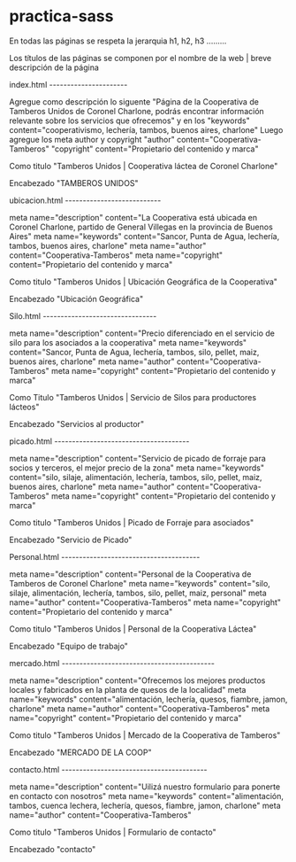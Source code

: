 # practica-sass

En todas las páginas se respeta la jerarquia h1, h2, h3 .........

Los títulos de las páginas se componen por el nombre de la web | breve descripción de la página

index.html ----------------------

 Agregue como descripción lo siguente "Página de la Cooperativa de Tamberos Unidos de Coronel Charlone, podrás encontrar información relevante sobre los servicios que ofrecemos"
 y en los "keywords" content="cooperativismo, lechería, tambos, buenos aires, charlone"
  Luego agregue los meta author y copyright 
  "author" content="Cooperativa-Tamberos"
  "copyright" content="Propietario del contenido y marca"
  
  Como titulo 
  "Tamberos Unidos | Cooperativa láctea de Coronel Charlone"
  
  Encabezado
  "TAMBEROS UNIDOS"
  
  

ubicacion.html ---------------------------

meta name="description" content="La Cooperativa está ubicada en Coronel Charlone, partido de General Villegas en la provincia de Buenos Aires" 
meta name="keywords" content="Sancor, Punta de Agua, lechería, tambos, buenos aires, charlone"
meta name="author" content="Cooperativa-Tamberos"
meta name="copyright" content="Propietario del contenido y marca"

Como titulo 
"Tamberos Unidos | Ubicación Geográfica de la Cooperativa"

Encabezado
"Ubicación Geográfica"

Silo.html --------------------------------

meta name="description" content="Precio diferenciado en el servicio de silo para los asociados a la cooperativa" 
meta name="keywords" content="Sancor, Punta de Agua, lechería, tambos, silo, pellet, maiz, buenos aires, charlone"
meta name="author" content="Cooperativa-Tamberos"
meta name="copyright" content="Propietario del contenido y marca"

Como Titulo
"Tamberos Unidos | Servicio de Silos para productores lácteos"

Encabezado
"Servicios al productor"

picado.html --------------------------------------

meta name="description" content="Servicio de picado de forraje para socios y terceros, el mejor precio de la zona" 
meta name="keywords" content="silo, silaje, alimentación, lechería, tambos, silo, pellet, maiz, buenos aires, charlone"
meta name="author" content="Cooperativa-Tamberos"
meta name="copyright" content="Propietario del contenido y marca"

Como titulo
"Tamberos Unidos | Picado de Forraje para asociados"

Encabezado
"Servicio de Picado"

Personal.html ---------------------------------------

meta name="description" content="Personal de la Cooperativa de Tamberos de Coronel Charlone" 
meta name="keywords" content="silo, silaje, alimentación, lechería, tambos, silo, pellet, maiz, personal"
meta name="author" content="Cooperativa-Tamberos"
meta name="copyright" content="Propietario del contenido y marca"

Como titulo
"Tamberos Unidos | Personal de la Cooperativa Láctea"

Encabezado
"Equipo de trabajo"

mercado.html -------------------------------------------

meta name="description" content="Ofrecemos los mejores productos locales y fabricados en la planta de quesos de la localidad" 
meta name="keywords" content="alimentación, lechería, quesos, fiambre, jamon, charlone"
meta name="author" content="Cooperativa-Tamberos"
meta name="copyright" content="Propietario del contenido y marca"

Como titulo
"Tamberos Unidos | Mercado de la Cooperativa de Tamberos"

Encabezado
"MERCADO DE LA COOP"

contacto.html -----------------------------------------

meta name="description" content="Uilizá nuestro formulario para ponerte en contacto con nosotros" 
meta name="keywords" content="alimentación, tambos, cuenca lechera, lechería, quesos, fiambre, jamon, charlone"
meta name="author" content="Cooperativa-Tamberos"

Como titulo
"Tamberos Unidos | Formulario de contacto"

Encabezado
"contacto"



